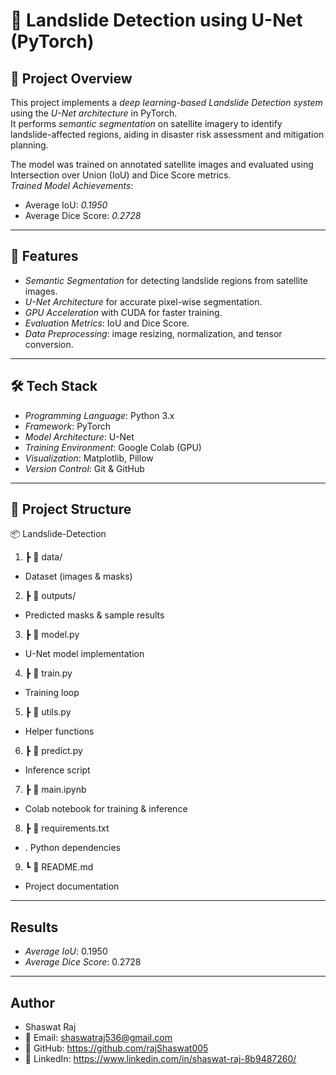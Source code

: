 # 🌋 Landslide Detection using U-Net (PyTorch)

## 📌 Project Overview
This project implements a *deep learning-based Landslide Detection system* using the *U-Net architecture* in PyTorch.  
It performs *semantic segmentation* on satellite imagery to identify landslide-affected regions, aiding in disaster risk assessment and mitigation planning.  

The model was trained on annotated satellite images and evaluated using Intersection over Union (IoU) and Dice Score metrics.  
*Trained Model Achievements*:  
- Average IoU: *0.1950*  
- Average Dice Score: *0.2728*  

---

## 🚀 Features
- *Semantic Segmentation* for detecting landslide regions from satellite images.
- *U-Net Architecture* for accurate pixel-wise segmentation.
- *GPU Acceleration* with CUDA for faster training.
- *Evaluation Metrics*: IoU and Dice Score.
- *Data Preprocessing*: image resizing, normalization, and tensor conversion.

---

## 🛠 Tech Stack
- *Programming Language*: Python 3.x
- *Framework*: PyTorch
- *Model Architecture*: U-Net
- *Training Environment*: Google Colab (GPU)
- *Visualization*: Matplotlib, Pillow
- *Version Control*: Git & GitHub

---

## 📂 Project Structure
📦 Landslide-Detection
1. ┣ 📂 data/
  -  Dataset (images & masks)
2. ┣ 📂 outputs/
  - Predicted masks & sample results
3. ┣ 📜 model.py
  - U-Net model implementation
4. ┣ 📜 train.py
  -  Training loop
5. ┣ 📜 utils.py             
  - Helper functions
6. ┣ 📜 predict.py
  - Inference script
7. ┣ 📜 main.ipynb
  - Colab notebook for training & inference
8. ┣ 📜 requirements.txt
  - . Python dependencies
9. ┗ 📜 README.md
  - Project documentation


---

## Results
-	*Average IoU*: 0.1950
-	*Average Dice Score*: 0.2728

---
## Author
- Shaswat Raj
- 📧 Email: shaswatraj536@gmail.com
- 🔗 GitHub: https://github.com/rajShaswat005
- 💼 LinkedIn: https://www.linkedin.com/in/shaswat-raj-8b9487260/
